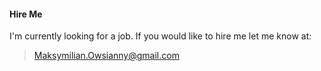 #### Hire Me

I'm currently looking for a job. If you would like to hire me let me know at:

> Maksymilian.Owsianny@gmail.com
